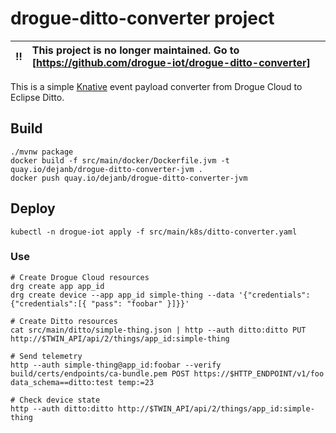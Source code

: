 # drogue-ditto-converter project

:bangbang: | This project is no longer maintained. Go to [https://github.com/drogue-iot/drogue-ditto-converter]
:---: | :---


This is a simple [Knative](https://knative.dev/) event payload converter from Drogue Cloud to Eclipse Ditto.

## Build

```shell script
./mvnw package
docker build -f src/main/docker/Dockerfile.jvm -t quay.io/dejanb/drogue-ditto-converter-jvm .
docker push quay.io/dejanb/drogue-ditto-converter-jvm
```
## Deploy

```shell script
kubectl -n drogue-iot apply -f src/main/k8s/ditto-converter.yaml
```

### Use

```shell script
# Create Drogue Cloud resources
drg create app app_id
drg create device --app app_id simple-thing --data '{"credentials": {"credentials":[{ "pass": "foobar" }]}}'

# Create Ditto resources
cat src/main/ditto/simple-thing.json | http --auth ditto:ditto PUT http://$TWIN_API/api/2/things/app_id:simple-thing

# Send telemetry
http --auth simple-thing@app_id:foobar --verify build/certs/endpoints/ca-bundle.pem POST https://$HTTP_ENDPOINT/v1/foo data_schema==ditto:test temp:=23

# Check device state
http --auth ditto:ditto http://$TWIN_API/api/2/things/app_id:simple-thing
```
